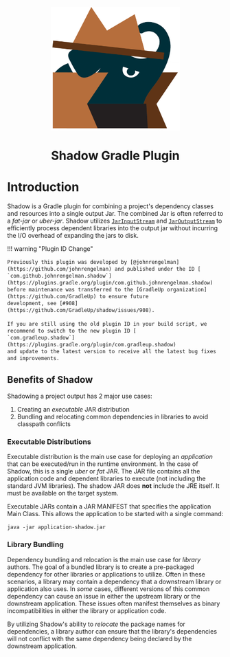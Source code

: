 <div style="text-align: center;">
  <img src="images/logo.svg" alt="Shadow Gradle Plugin" style="max-width: 300px; height: auto;">
  <h1><strong>Shadow Gradle Plugin</strong></h1>
</div>

# Introduction

Shadow is a Gradle plugin for combining a project's dependency classes and resources into a single
output Jar.
The combined Jar is often referred to a _fat-jar_ or _uber-jar_.
Shadow utilizes [`JarInputStream`](https://docs.oracle.com/javase/8/docs/api/java/util/jar/JarInputStream.html) and [`JarOutputStream`](https://docs.oracle.com/javase/8/docs/api/java/util/jar/JarOutputStream.html) to efficiently process dependent libraries
into the output jar without incurring the I/O overhead of expanding the jars to disk.

!!! warning "Plugin ID Change"

    Previously this plugin was developed by [@johnrengelman](https://github.com/johnrengelman) and published under the ID [
    `com.github.johnrengelman.shadow`](https://plugins.gradle.org/plugin/com.github.johnrengelman.shadow)
    before maintenance was transferred to the [GradleUp organization](https://github.com/GradleUp) to ensure future
    development, see [#908](https://github.com/GradleUp/shadow/issues/908).
    
    If you are still using the old plugin ID in your build script, we recommend to switch to the new plugin ID [
    `com.gradleup.shadow`](https://plugins.gradle.org/plugin/com.gradleup.shadow)
    and update to the latest version to receive all the latest bug fixes and improvements.

## Benefits of Shadow

Shadowing a project output has 2 major use cases:

1. Creating an _executable_ JAR distribution
2. Bundling and relocating common dependencies in libraries to avoid classpath conflicts

### Executable Distributions

Executable distribution is the main use case for deploying an _application_ that can be executed/run in the runtime
environment.
In the case of Shadow, this is a single _uber_ or _fat_ JAR.
The JAR file contains all the application code and dependent libraries to execute (not including the standard JVM
libraries).
The shadow JAR does **not** include the JRE itself.
It must be available on the target system.

Executable JARs contain a JAR MANIFEST that specifies the application Main Class.
This allows the application to be started with a single command:

```shell
java -jar application-shadow.jar
```

### Library Bundling

Dependency bundling and relocation is the main use case for _library_ authors.
The goal of a bundled library is to create a pre-packaged dependency for other libraries or applications to utilize.
Often in these scenarios, a library may contain a dependency that a downstream library or application also uses.
In _some_ cases, different versions of this common dependency can cause an issue in either the upstream library or
the downstream application.
These issues often manifest themselves as binary incompatibilities in either the library or application code.

By utilizing Shadow's ability to _relocate_ the package names for dependencies, a library author can ensure that the
library's dependencies will not conflict with the same dependency being declared by the downstream application.
